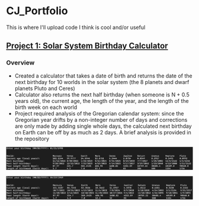 # CJ_Portfolio
This is where I'll upload code I think is cool and/or useful

## [Project 1: Solar System Birthday Calculator](https://github.com/cjhapich/other_worlds_code)

### Overview
* Created a calculator that takes a date of birth and returns the date of the next birthday for 10 worlds in the solar system (the 8 planets and dwarf planets Pluto and Ceres)
* Calculator also returns the next half birthday (when someone is N + 0.5 years old), the current age, the length of the year, and the length of the birth week on each world
* Project required analysis of the Gregorian calendar system: since the Gregorian year drifts by a non-integer number of days and corrections are only made by adding single whole days, the calculated next birthday on Earth can be off by as much as 2 days. A brief analysis is provided in the repository

![](/images/other_worlds_example_1.png)


![](/images/other_worlds_example_2.png)
